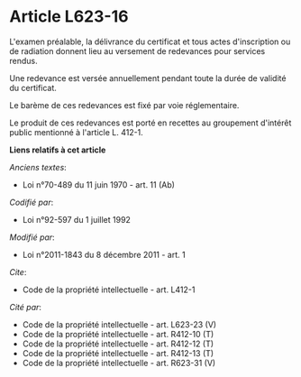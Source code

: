 # Article L623-16

L'examen préalable, la délivrance du certificat et tous actes d'inscription ou de radiation donnent lieu au versement de
redevances pour services rendus. 

Une redevance est versée annuellement pendant toute la durée de validité du certificat. 

Le barème de ces redevances est fixé par voie réglementaire. 

Le produit de ces redevances est porté en recettes au groupement d'intérêt public mentionné à l'article L. 412-1.

**Liens relatifs à cet article**

_Anciens textes_:

  - Loi n°70-489 du 11 juin 1970 - art. 11 (Ab)

_Codifié par_:

  - Loi n°92-597 du 1 juillet 1992

_Modifié par_:

  - Loi n°2011-1843 du 8 décembre 2011 - art. 1

_Cite_:

  - Code de la propriété intellectuelle - art. L412-1

_Cité par_:

  - Code de la propriété intellectuelle - art. L623-23 (V)
  - Code de la propriété intellectuelle - art. R412-10 (T)
  - Code de la propriété intellectuelle - art. R412-12 (T)
  - Code de la propriété intellectuelle - art. R412-13 (T)
  - Code de la propriété intellectuelle - art. R623-31 (V)
